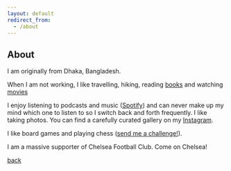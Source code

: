 ```yaml
---
layout: default
redirect_from:
  - /about
---
```


## About

I am originally from Dhaka, Bangladesh.

When I am not working, I like travelling, hiking, reading [books](https://app.thestorygraph.com/profile/shoumikchow) and watching [movies](https://letterboxd.com/shoumikchow/)

I enjoy listening to podcasts and music ([Spotify](https://open.spotify.com/user/shoumikchow)) and can never make up my mind which one to listen to so I switch back and forth frequently. I like taking photos. You can find a carefully curated gallery on my [Instagram](https://www.instagram.com/shoumikchow/).

I like board games and playing chess ([send me a challenge!](https://chess.com/play/shoumikcfc)).

I am a massive supporter of Chelsea Football Club. Come on Chelsea!

[back](https://shoumikchow.com)
